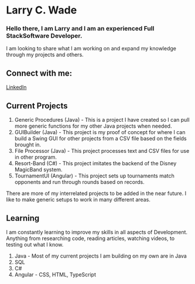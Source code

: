 # Larry C. Wade
### Hello there, I am Larry and I am an experienced Full StackSoftware Developer.
I am looking to share what I am working on and expand my knowledge through my projects and others.

## Connect with me:

<a href = "https://www.linkedin.com/in/larry-wade-61125984/">LinkedIn</a>

## Current Projects
1. Generic Procedures  (Java) - This is a project I have created so I can pull more generic functions for my other Java projects when needed.
2. GUIBuilder (Java) - This project is my proof of concept for where I can build a Swing GUI for other projects from a CSV file based on the fields brought in.
3. File Processor (Java) - This project processes text and CSV files for use in other program.
4. Resort-Band (C#) - This project imitates the backend of the Disney MagicBand system.
5. TournamentUI (Angular) - This project sets up tournaments match opponents and run through rounds based on records.

There are more of my interrelated projects to be added in the near future.  I like to make generic setups to work in many different areas.

## Learning
I am constantly learning to improve my skills in all aspects of Development.  Anything from researching code, reading articles, watching videos, to testing out what I know.
1. Java - Most of my current projects I am building on my own are in Java
2. SQL
3. C#
4. Angular - CSS, HTML, TypeScript

<!--
**androfrost/androfrost** is a ✨ _special_ ✨ repository because its `README.md` (this file) appears on your GitHub profile.

Here are some ideas to get you started:

- 🔭 I’m currently working on ...
- 🌱 I’m currently learning ...
- 👯 I’m looking to collaborate on ...
- 🤔 I’m looking for help with ...
- 💬 Ask me about ...
- 📫 How to reach me: ...
- 😄 Pronouns: ...
- ⚡ Fun fact: ...
-->
